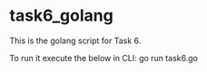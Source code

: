 # task6_golang

This is the golang script for Task 6.

To run it execute the below in CLI:
go run task6.go
